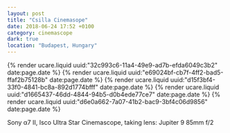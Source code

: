 ```yaml
---
layout: post
title: "Csilla Cinemasope"
date: 2018-06-24 17:52 +0100
category: cinemascope
dark: true
location: "Budapest, Hungary"
---
```


{% render ucare.liquid uuid:"32c993c6-11a4-49e9-ad7b-efda6049c3b2" date:page.date %}
{% render ucare.liquid uuid:"e69024bf-cb7f-4ff2-bad5-ffaf2b75128b" date:page.date %}
{% render ucare.liquid uuid:"d15f3bf4-33f0-4841-bc8a-892d1774bfff" date:page.date %}
{% render ucare.liquid uuid:"d1665437-46dd-4844-94b5-d0b4ede77ce7" date:page.date %}
{% render ucare.liquid uuid:"d6e0a662-7a07-41b2-bac9-3bf4c06d9856" date:page.date %}

Sony α7 II, Isco Ultra Star Cinemascope, taking lens: Jupiter 9 85mm f/2
